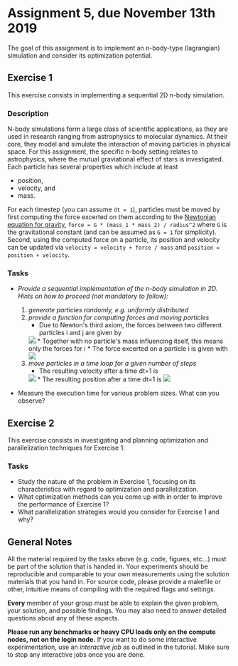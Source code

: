 # Assignment 5, due November 13th 2019

The goal of this assignment is to implement an n-body-type (lagrangian) simulation and consider its optimization potential.

## Exercise 1

This exercise consists in implementing a sequential 2D n-body simulation.

### Description

N-body simulations form a large class of scientific applications, as they are used in research ranging from astrophysics to molecular dynamics. At their core, they model and simulate the interaction of moving particles in physical space. For this assignment, the specific n-body setting relates to astrophysics, where the mutual graviational effect of stars is investigated. Each particle has several properties which include at least
- position,
- velocity, and
- mass.

For each timestep (you can assume `dt = 1`), particles must be moved by first computing the force excerted on them according to the [Newtonian equation for gravity](https://en.wikipedia.org/wiki/Newton%27s_law_of_universal_gravitation), `force = G * (mass_1 * mass_2) / radius^2` where `G` is the gravitational constant (and can be assumed as `G = 1` for simplicity). Second, using the computed force on a particle, its position and velocity can be updated via `velocity = velocity + force / mass` and `position = position + velocity`.

### Tasks

- _Provide a sequential implementation of the n-body simulation in 2D. Hints on how to proceed (not mandatory to follow):_
    1. _generate particles randomly, e.g. uniformly distributed_
    2. _provide a function for computing forces and moving particles_
        * Due to Newton's third axiom, the forces between two different particles i and j are given by
        <img src="https://latex.codecogs.com/gif.latex?\textit{\textbf{F}}_{ij} = - \textit{\textbf{F}}_{ji} = \frac{m_i \cdot m_j}{r_{ij}^2} \cdot \textit{\textbf{e}}_{\textit{\textbf{r}}_{ij}}" />
        * Together with no particle's mass influencing itself, this means only the forces for i<j have to be calculated.
        * All vectors have to split into their x & y components. The unit vector from above is therefore given by
        <img src="https://latex.codecogs.com/gif.latex?\textit{\textbf{e}}_{\textit{\textbf{r}}_{ij}} = \frac{\textit{\textbf{r}}_{ij}}{r_{ij}} = \frac{\left( \left(x_i-x_j\right) \cdot \textit{\textbf{e}}_{\text{x}} + \left(y_i-y_j\right) \cdot \textit{\textbf{e}}_{\text{y}}\right)}{\sqrt{\left(x_i-x_j\right)^2+\left(y_i-y_j\right)^2}}" />
        * The force excerted on a particle i is given with
        <img src="https://latex.codecogs.com/gif.latex?\textit{\textbf{F}}_{i} = F_{i, \text{x}}\cdot\textit{\textbf{e}}_{\text{x}} + F_{i, \text{y}}\cdot\textit{\textbf{e}}_{\text{y}} = \sum_j{\textit{\textbf{F}}_{ij}} = \sum_j{\left(F_{ij, \text{x}}\cdot\textit{\textbf{e}}_{\text{x}} + F_{ij, \text{y}}\cdot\textit{\textbf{e}}_{\text{y}}\right)}" />
    3. _move particles in a time loop for a given number of steps_ 
        * The resulting velocity after a time dt=1 is
        <img src="https://latex.codecogs.com/gif.latex?\textit{\textbf{v}}_{i} = v_{i, \text{x}}\cdot\textit{\textbf{e}}_{\text{x}} + v_{i, \text{y}}\cdot\textit{\textbf{e}}_{\text{y}} = \frac{1}{m_i}\cdot\left(F_{i, \text{x}}\cdot\textit{\textbf{e}}_{\text{x}} + F_{i, \text{y}}\cdot\textit{\textbf{e}}_{\text{y}}\right)" />
        * The resulting position after a time dt=1 is
        <img src="https://latex.codecogs.com/gif.latex?\textit{\textbf{r}}_{i} = x_i \cdot\textit{\textbf{e}}_{\text{x}} + y_i \cdot\textit{\textbf{e}}_{\text{y}} = \left(x_i+v_{i,\text{x}}\right) \cdot\textit{\textbf{e}}_{\text{x}} + \left(y_i+v_{i,\text{y}}\right) \cdot\textit{\textbf{e}}_{\text{y}}" />
        
- Measure the execution time for various problem sizes. What can you observe?

## Exercise 2

This exercise consists in investigating and planning optimization and parallelization techniques for Exercise 1.

### Tasks

- Study the nature of the problem in Exercise 1, focusing on its characteristics with regard to optimization and parallelization.
- What optimization methods can you come up with in order to improve the performance of Exercise 1?
- What parallelization strategies would you consider for Exercise 1 and why?

## General Notes

All the material required by the tasks above (e.g. code, figures, etc...) must be part of the solution that is handed in. Your experiments should be reproducible and comparable to your own measurements using the solution materials that you hand in. For source code, please provide a makefile or other, intuitive means of compiling with the required flags and settings.

**Every** member of your group must be able to explain the given problem, your solution, and possible findings. You may also need to answer detailed questions about any of these aspects.

**Please run any benchmarks or heavy CPU loads only on the compute nodes, not on the login node.**
If you want to do some interactive experimentation, use an *interactive job* as outlined in the tutorial. Make sure to stop any interactive jobs once you are done.

